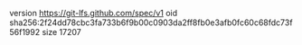 version https://git-lfs.github.com/spec/v1
oid sha256:2f24dd78cbc3fa733b6f9b00c0903da2ff8fb0e3afb0fc60c68fdc73f56f1992
size 17207
